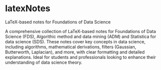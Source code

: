 # latexNotes

LaTeX-based notes for Foundations of Data Science 

A comprehensive collection of LaTeX-based notes for Foundations of Data Science (FDS), Algorithic method and data mining (ADM) and Statistica for data science (SDS). 
These notes cover key concepts in data science, including algorithms, mathematical derivations, filters (Gaussian, Butterworth, Laplacian), and more, with clear formatting and detailed explanations. Ideal for students and professionals looking to enhance their understanding of data science theory.


